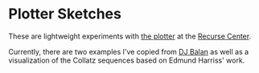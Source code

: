 # Plotter Sketches

These are lightweight experiments with [the plotter](https://github.com/recursecenter/wiki/wiki/Plotter-(HP7440A)) at the [Recurse Center](https://www.recurse.com).

Currently, there are two examples I've copied from [DJ Balan](https://github.com/dbalan/plotter-scripts) as well as a visualization of the Collatz sequences based on Edmund Harriss' work.